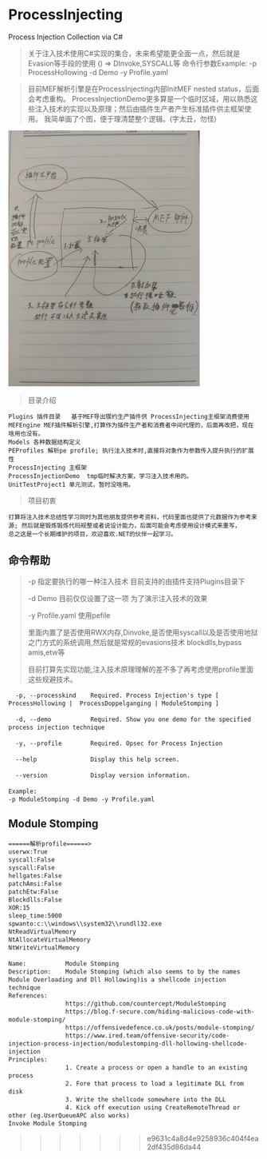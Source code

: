 # ProcessInjecting
Process Injection Collection via C#

> 关于注入技术使用C#实现的集合，未来希望能更全面一点，然后就是Evasion等手段的使用 () => DInvoke,SYSCALL等
> 命令行参数Example: 
> -p ProcessHollowing -d Demo -y Profile.yaml

> 目前MEF解析引擎是在ProcessInjecting内部InitMEF nested status，后面会考虑重构。
> ProcessInjectionDemo更多算是一个临时区域，用以熟悉这些注入技术的实现以及原理；然后由插件生产者产生标准插件供主框架使用。
> 我简单画了个图，便于理清楚整个逻辑。(字太丑，勿怪)

<img src="./images/processinjecting.jpg" style="zoom:50%;" />


> 目录介绍

```
Plugins 插件目录   基于MEF导出锲约生产插件供 ProcessInjecting主框架消费使用
MEFEngine MEF插件解析引擎,打算作为插件生产者和消费者中间代理的，后面再改把，现在啥用也没有。
Models 各种数据结构定义
PEProfiles 解析pe profile; 执行注入技术时,直接将对象作为参数传入提升执行的扩展性
ProcessInjecting 主框架 
ProcessInjectionDemo  tmp临时解决方案，学习注入技术用的。
UnitTestProject1 单元测试，暂时没啥用。
```

> 项目初衷

```
打算将注入技术总结性学习同时为其他朋友提供参考资料，代码里面也提供了元数据作为参考来源; 然后就是锻炼锻炼代码规整或者说设计能力，后面可能会考虑使用设计模式来重写，
总之这是一个长期维护的项目，欢迎喜欢.NET的伙伴一起学习。

```


## 命令帮助
> 
> -p 指定要执行的哪一种注入技术 目前支持的由插件支持Plugins目录下
> 
> -d Demo 目前仅仅设置了这一项 为了演示注入技术的效果
> 
> -y Profile.yaml 使用pefile 
> 
> 里面内置了是否使用RWX内存,Dinvoke,是否使用syscall以及是否使用地狱之门方式的系统调用,然后就是常规的evasions技术 blockdlls,bypass amis,etw等
> 
> 目前打算先实现功能,注入技术原理理解的差不多了再考虑使用profile里面这些规避技术。
```
  -p, --processkind    Required. Process Injection's type [ ProcessHollowing |  ProcessDoppelganging | ModuleStomping ]

  -d, --demo           Required. Show you one demo for the specified process injection technique

  -y, --profile        Required. Opsec for Process Injection

  --help               Display this help screen.

  --version            Display version information.

Example: 
-p ModuleStomping -d Demo -y Profile.yaml
```





## Module Stomping

```
======解析profile======>
userwx:True
syscall:False
syscall:False
hellgates:False
patchAmsi:False
patchEtw:False
Blockdlls:False
XOR:15
sleep_time:5000
spwanto:c:\\windows\\system32\\rundll32.exe
NtReadVirtualMemory
NtAllocateVirtualMemory
NtWriteVirtualMemory

Name:           Module Stomping
Description:    Module Stomping (which also seems to by the names Module Overloading and Dll Hollowing)is a shellcode injection technique
References:
                https://github.com/countercept/ModuleStomping
                https://blog.f-secure.com/hiding-malicious-code-with-module-stomping/
                https://offensivedefence.co.uk/posts/module-stomping/
                https://www.ired.team/offensive-security/code-injection-process-injection/modulestomping-dll-hollowing-shellcode-injection
Principles:
                1. Create a process or open a handle to an existing process
                2. Fore that process to load a legitimate DLL from disk
                3. Write the shellcode somewhere into the DLL
                4. Kick off execution using CreateRemoteThread or other (eg.UserQueueAPC also works)
Invoke Module Stomping

```
>>>>>>> e9631c4a8d4e9258936c404f4ea2df435d86da44
